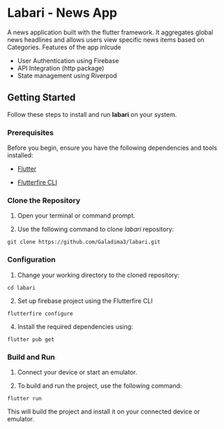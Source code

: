 # Labari - News App

A news application built with the flutter framework. It aggregates global news headlines and allows users view specific news items based on Categories. Features of the app inlcude

- User Authentication using Firebase 
- API Integration (http package)
- State management using Riverpod

## Getting Started

Follow these steps to install and run **labari** on your system.

### Prerequisites

Before you begin, ensure you have the following dependencies and tools installed:

- [Flutter](#https://docs.flutter.dev/get-started/install)

- [Flutterfire CLI](#https://firebase.flutter.dev/docs/cli/)

### Clone the Repository

1. Open your terminal or command prompt.

2. Use the following command to clone *labari* repository:
    
   
 ```shell
 git clone https://github.com/Galadima3/labari.git
  ```


### Configuration

1. Change your working directory to the cloned repository:

  ```shell
  cd labari
  ```
   


2. Set up firebase project using the Flutterfire CLI
  ```shell
  flutterfire configure
  ```



4. Install the required dependencies using:

  ```shell
  flutter pub get
  ```

### Build and Run

1. Connect your device or start an emulator.

2. To build and run the project, use the following command:

  ```shell
  flutter run
  ```

This will build the project and install it on your connected device or emulator.

